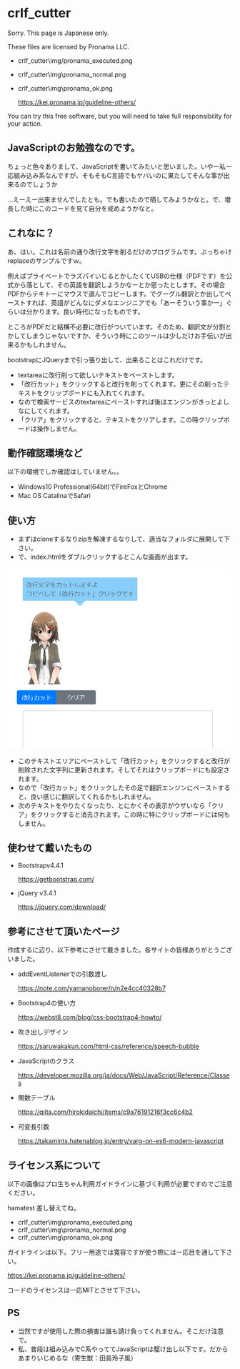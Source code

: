 # crlf_cutter

Sorry. This page is Japanese only. 

These files are licensed by Pronama LLC.

* crlf_cutter\img/pronama_executed.png
* crlf_cutter\img\pronama_normal.png
* crlf_cutter\img\pronama_ok.png

    https://kei.pronama.jp/guideline-others/

You can try this free software, but you will need to take full responsibility for your action.

## JavaScriptのお勉強なのです。

ちょっと色々ありまして、JavaScriptを書いてみたいと思いました。いやー私一応組み込み系なんですが、そもそもC言語でもヤバいのに果たしてそんな事が出来るのでしょうか

…えーえー出来ませんでしたとも。でも書いたので晒してみようかなと。で、増長した時にこのコードを見て自分を戒めようかなと。

## これなに？

あ、はい。これは名前の通り改行文字を削るだけのプログラムです。ぶっちゃけreplaceのサンプルですｗ。

例えばプライベートでラズパイいじるとかしたくてUSBの仕様（PDFです）を公式から落として、その英語を翻訳しようかなーとか思ったとします。その場合PDFからテキトーにマウスで選んでコピーします。でグーグル翻訳とか出してペーストすれば、英語がどんなにダメなエンジニアでも「あーそういう事かー」ぐらいは分かります。良い時代になったものです。

ところがPDFだと結構不必要に改行がついています。そのため、翻訳文が分割とかしてしまうじゃないですか、そういう時にこのツールは少しだけお手伝いが出来るかもしれません。

bootstrapにJQueryまで引っ張り出して、出来ることはこれだけです。

* textareaに改行削って欲しいテキストをペーストします。
* 「改行カット」をクリックすると改行を削ってくれます。更にその削ったテキストをクリップボードにも入れてくれます。
* なので検索サービスのtextareaにペーストすれば後はエンジンがきっとよしなにしてくれます。
* 「クリア」をクリックすると、テキストをクリアします。この時クリップボードは操作しません。

## 動作確認環境など

以下の環境でしか確認はしていません。。

* Windows10 Professional(64bit)でFireFoxとChrome
* Mac OS CatalinaでSafari

## 使い方

* まずはcloneするなりzipを解凍するなりして、適当なフォルダに展開して下さい。
* で、index.htmlをダブルクリックするとこんな画面が出ます。

<img src="readme_pic/app1.png" width="500px">

* このテキストエリアにペーストして「改行カット」をクリックすると改行が削除された文字列に更新されます。そしてそれはクリップボードにも設定されます。
* なので「改行カット」をクリックしたその足で翻訳エンジンにペーストすると、良い感じに翻訳してくれるかもしれません。
* 次のテキストをやりたくなったり、とにかくその表示がウザいなら「クリア」をクリックすると消去されます。この時に特にクリップボードには何もしません。

## 使わせて戴いたもの

* Bootstrapv4.4.1

    https://getbootstrap.com/

* jQuery v3.4.1

    https://jquery.com/download/

## 参考にさせて頂いたページ

作成するに辺り、以下参考にさせて戴きました。各サイトの皆様ありがとうございました。

* addEventListenerでの引数渡し

    https://note.com/yamanoborer/n/n2e4cc40328b7

* Bootstrap4の使い方

    https://webst8.com/blog/css-bootstrap4-howto/

* 吹き出しデザイン

    https://saruwakakun.com/html-css/reference/speech-bubble

* JavaScriptのクラス

    https://developer.mozilla.org/ja/docs/Web/JavaScript/Reference/Classes

* 関数テーブル
    
    https://qiita.com/hirokidaichi/items/c9a76191216f3cc6c4b2

* 可変長引数

    https://takamints.hatenablog.jp/entry/varg-on-es6-modern-javascript


## ライセンス系について

以下の画像はプロ生ちゃん利用ガイドラインに基づく利用が必要ですのでご注意ください。

hamatest 差し替えてね。

* crlf_cutter\img\pronama_executed.png
* crlf_cutter\img\pronama_normal.png
* crlf_cutter\img\pronama_ok.png

ガイドラインは以下。フリー用途では寛容ですが使う際には一応目を通して下さい。

https://kei.pronama.jp/guideline-others/

コードのライセンスは一応MITとさせて下さい。

## PS

* 当然ですが使用した際の損害は誰も請け負ってくれません。そこだけ注意で。
* 私、普段は組み込みでC系やっててJavaScriptは駆け出し以下です。だからあまりいじめるな（寄生獣：田島玲子風）
